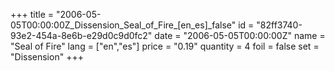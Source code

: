 +++
title = "2006-05-05T00:00:00Z_Dissension_Seal_of_Fire_[en_es]_false"
id = "82ff3740-93e2-454a-8e6b-e29d0c9d0fc2"
date = "2006-05-05T00:00:00Z"
name = "Seal of Fire"
lang = ["en","es"]
price = "0.19"
quantity = 4
foil = false
set = "Dissension"
+++
